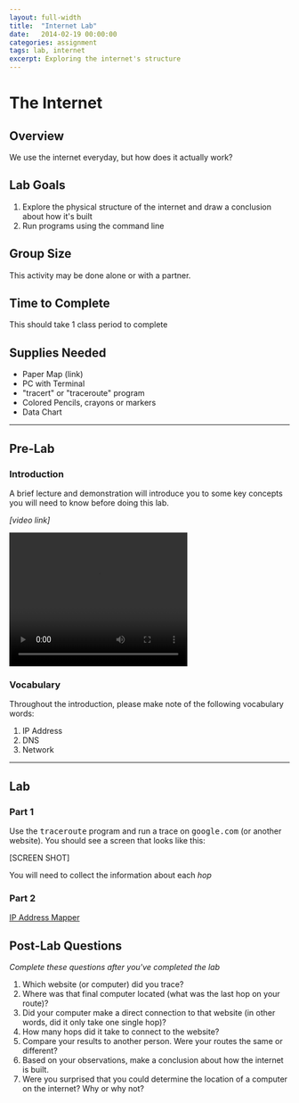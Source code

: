 ```yaml
---
layout: full-width
title:  "Internet Lab"
date:   2014-02-19 00:00:00
categories: assignment
tags: lab, internet
excerpt: Exploring the internet's structure
---
```


# The Internet #

## Overview ##

We use the internet everyday, but how does it actually work?

## Lab Goals ##

1.  Explore the physical structure of the internet and draw a conclusion about how it's built
2.  Run programs using the command line

## Group Size ##

This activity may be done alone or with a partner.

## Time to Complete ##

This should take 1 class period to complete

## Supplies Needed ##

* Paper Map (link)
* PC with Terminal
* "tracert" or "traceroute" program
* Colored Pencils, crayons or markers
* Data Chart

***

## Pre-Lab ##

### Introduction ###
A brief lecture and demonstration will introduce you to some key concepts you will need to know before doing this lab.

<i class="fi-video">[video link]</i>

<video width="320" height="240" controls>
  <source src="{{site.baseurl}}/media/test.m4v" type="video/mp4">
Your browser does not support the video tag.
</video>

### Vocabulary ###

Throughout the introduction, please make note of the following vocabulary words:

1.  IP Address
2.  DNS
3.  Network


***


## Lab ##

### Part 1 ###

Use the <kbd>traceroute</kbd> program and run a trace on <kbd>google.com</kbd> (or another website).  You should see a screen that looks like this:

[SCREEN SHOT]

You will need to collect the information about each *hop* 

### Part 2 ###

[IP Address Mapper](http://addgadgets.com/ipaddress/index.php)




## Post-Lab Questions ##

*Complete these questions after you've completed the lab*

1.  Which website (or computer) did you trace?
2.  Where was that final computer located (what was the last hop on your route)?
3.  Did your computer make a direct connection to that website (in other words, did it only take one single hop)?
4.  How many hops did it take to connect to the website?
5.  Compare your results to another person.  Were your routes the same or different?
6.  Based on your observations, make a conclusion about how the internet is built.
7.  Were you surprised that you could determine the location of a computer on the internet?  Why or why not?


